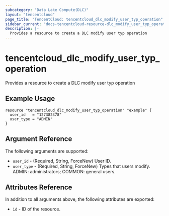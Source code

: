 ```yaml
---
subcategory: "Data Lake Compute(DLC)"
layout: "tencentcloud"
page_title: "TencentCloud: tencentcloud_dlc_modify_user_typ_operation"
sidebar_current: "docs-tencentcloud-resource-dlc_modify_user_typ_operation"
description: |-
  Provides a resource to create a DLC modify user typ operation
---
```


# tencentcloud_dlc_modify_user_typ_operation

Provides a resource to create a DLC modify user typ operation

## Example Usage

```hcl
resource "tencentcloud_dlc_modify_user_typ_operation" "example" {
  user_id   = "127382378"
  user_type = "ADMIN"
}
```

## Argument Reference

The following arguments are supported:

* `user_id` - (Required, String, ForceNew) User ID.
* `user_type` - (Required, String, ForceNew) Types that users modify. ADMIN: administrators; COMMON: general users.

## Attributes Reference

In addition to all arguments above, the following attributes are exported:

* `id` - ID of the resource.



